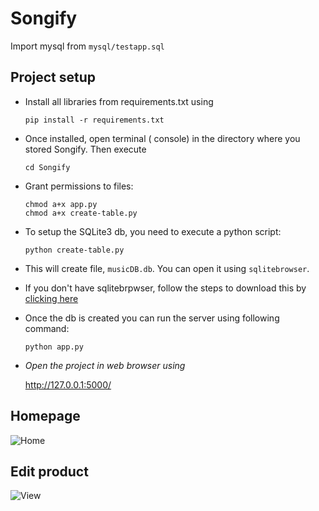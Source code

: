 # Songify

Import mysql from `mysql/testapp.sql`

## Project setup

* Install all libraries from requirements.txt using
    ```
    pip install -r requirements.txt
    ```

* Once installed, open terminal ( console) in the directory where you stored Songify. Then execute 
    ```
    cd Songify
    ```

* Grant permissions to files:
    ```
    chmod a+x app.py
    chmod a+x create-table.py
    ```

* To setup the SQLite3 db, you need to execute a python script:
    ```
    python create-table.py
    ```

* This will create file, `musicDB.db`. You can open it using `sqlitebrowser`.
* If you don't have sqlitebrpwser, follow the steps to download this by [clicking here](https://sqlitebrowser.org/dl/)

* Once the db is created you can run the server using following command:
    ```
    python app.py
    ```

* *Open the project in web browser using*
    
    http://127.0.0.1:5000/

## Homepage
![Home]()


## Edit product
![View]()
